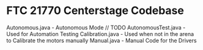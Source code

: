 # FTC 21770 Centerstage Codebase


Autonomous.java - Autonomous Mode // TODO
AutonomousTest.java - Used for Automation Testing
Calibration.java - Used when not in the arena to Calibrate the motors manually
Manual.java - Manual Code for the Drivers
